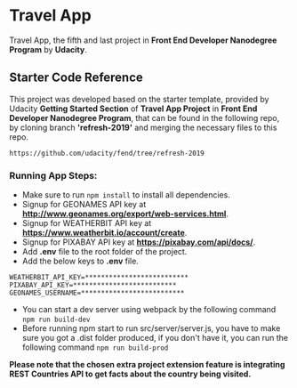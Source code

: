 # Travel App
Travel App, the fifth and last project in **Front End Developer Nanodegree Program** by **Udacity**.


## Starter Code Reference

This project was developed based on the starter template, provided by Udacity **Getting Started Section** of **Travel App Project** in **Front End Developer Nanodegree Program**, that can be found in the following repo, by cloning branch **'refresh-2019'** and merging the necessary files to this repo.

```
https://github.com/udacity/fend/tree/refresh-2019
```

### Running App Steps:

* Make sure to run `npm install` to install all dependencies.
* Signup for GEONAMES API key at **http://www.geonames.org/export/web-services.html**.
* Signup for WEATHERBIT API key at **https://www.weatherbit.io/account/create**.
* Signup for PIXABAY API key at **https://pixabay.com/api/docs/**.
* Add **.env** file to the root folder of the project.
* Add the below keys to **.env** file.
```
WEATHERBIT_API_KEY=**************************
PIXABAY_API_KEY=**************************
GEONAMES_USERNAME=**************************
```
* You can start a dev server using webpack by the following command
`npm run build-dev`
* Before running npm start to run src/server/server.js, you have to make sure you got a .dist folder produced, if you don't have it, you can run the following command
`npm run build-prod`

**Please note that the chosen extra project extension feature is integrating REST Countries API to get facts about the country being visited.**
